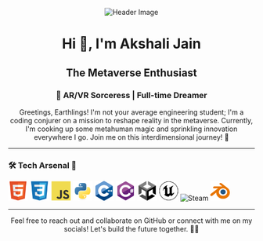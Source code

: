 <p align="center">
  <img src="https://media.giphy.com/media/QpVUMRUJGokfqXyfa1/giphy.gif?cid=ecf05e47kqpir3bwx6li15c4w7yxmkkf5in3utgnrwotqwto&ep=v1_gifs_search&rid=giphy.gif&ct=g" alt="Header Image" width="100%" style="max-width: 100%; height: 20%;"/>
</p>


<h1 align="center">Hi 👋, I'm Akshali Jain</h1>
<h2 align="center">The Metaverse Enthusiast </h2>
<h3 align="center">🚀 AR/VR Sorceress | Full-time Dreamer</h3>

<p align="center"> Greetings, Earthlings! I'm not your average engineering student; I'm a coding conjurer on a mission to reshape reality in the metaverse. Currently, I'm cooking up some metahuman magic and sprinkling innovation everywhere I go. Join me on this interdimensional journey! 🌌 </p>

---

<h3 align="left">🛠️ Tech Arsenal 🧰</h3>

<p align="left">
  <img src="https://raw.githubusercontent.com/devicons/devicon/master/icons/html5/html5-original.svg" alt="HTML" width="40" height="40"/>
  <img src="https://raw.githubusercontent.com/devicons/devicon/master/icons/css3/css3-original.svg" alt="CSS" width="40" height="40"/>
  <img src="https://raw.githubusercontent.com/devicons/devicon/master/icons/javascript/javascript-original.svg" alt="JavaScript" width="40" height="40"/>
  <img src="https://raw.githubusercontent.com/devicons/devicon/master/icons/python/python-original.svg" alt="Python" width="40" height="40"/>
  <img src="https://raw.githubusercontent.com/devicons/devicon/master/icons/cplusplus/cplusplus-original.svg" alt="C++" width="40" height="40"/>
  <img src="https://raw.githubusercontent.com/devicons/devicon/master/icons/csharp/csharp-original.svg" alt="C#" width="40" height="40"/>
  <img src="https://raw.githubusercontent.com/devicons/devicon/master/icons/unity/unity-original.svg" alt="Unity" width="40" height="40"/>
  <img src="https://raw.githubusercontent.com/devicons/devicon/master/icons/unrealengine/unrealengine-original.svg" alt="Unreal Engine" width="40" height="40"/>
  <img src="https://raw.githubusercontent.com/simple-icons/simple-icons/develop/icons/steam.svg" alt="Steam" width="40" height="40"/>
  <img src="https://raw.githubusercontent.com/devicons/devicon/master/icons/blender/blender-original.svg" alt="Blender" width="40" height="40"/>
</p>


---



<p align="center">
  Feel free to reach out and collaborate on GitHub or connect with me on my socials! Let's build the future together. 🚀✨
</p>
